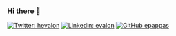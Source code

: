### Hi there 👋

[![Twitter: hevalon](https://img.shields.io/twitter/follow/hevalon?style=social)](https://twitter.com/hevalon)
[![Linkedin: evalon](https://img.shields.io/badge/-evalon-blue?style=flat-square&logo=Linkedin&logoColor=white&link=https://www.linkedin.com/in/evalon/)](https://www.linkedin.com/in/evalon/)
[![GitHub epappas](https://img.shields.io/github/followers/epappas?label=follow&style=social)](https://github.com/epappas)
